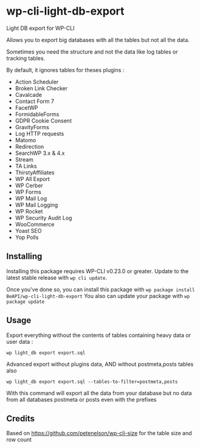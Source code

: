 # wp-cli-light-db-export

Light DB export for WP-CLI

Allows you to export big databases with all the tables but not all the data.

Sometimes you need the structure and not the data like log tables or tracking tables.

By default, it ignores tables for theses plugins :
* Action Scheduler
* Broken Link Checker
* Cavalcade
* Contact Form 7
* FacetWP
* FormidableForms
* GDPR Cookie Consent
* GravityForms
* Log HTTP requests
* Matomo
* Redirection
* SearchWP 3.x & 4.x
* Stream
* TA Links
* ThirstyAffiliates
* WP All Export
* WP Cerber
* WP Forms
* WP Mail Log
* WP Mail Logging
* WP Rocket
* WP Security Audit Log
* WooCommerce
* Yoast SEO
* Yop Polls

## Installing

Installing this package requires WP-CLI v0.23.0 or greater. Update to the latest stable release with `wp cli update`.

Once you've done so, you can install this package with `wp package install BeAPI/wp-cli-light-db-export`
You also can update your package with `wp package update`

## Usage

Export everything without the contents of tables containing heavy data or user data :

`wp light_db export export.sql`

Advanced export without plugins data, AND without postmeta,posts tables also

`wp light_db export export.sql --tables-to-filter=postmeta,posts`

With this command will export all the data from your database but no data from all databases postmeta or posts even with the prefixes

## Credits

Based on https://github.com/petenelson/wp-cli-size for the table size and row count
